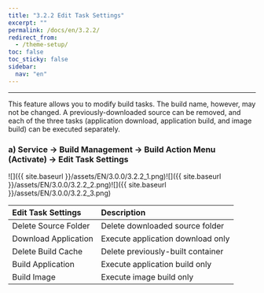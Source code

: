 ```yaml
---
title: "3.2.2 Edit Task Settings"
excerpt: ""
permalink: /docs/en/3.2.2/
redirect_from:
  - /theme-setup/
toc: false
toc_sticky: false
sidebar:
  nav: "en"
---
```



---

This feature allows you to modify build tasks. The build name, however, may not be changed. A previously-downloaded source can be removed, and each of the three tasks \(application download, application build, and image build\) can be executed separately.

### a\) Service → Build Management → Build Action Menu \(Activate\) → Edit Task Settings
![]({{ site.baseurl }}/assets/EN/3.0.0/3.2.2_1.png)![]({{ site.baseurl }}/assets/EN/3.0.0/3.2.2_2.png)![]({{ site.baseurl }}/assets/EN/3.0.0/3.2.2_3.png)

| **Edit Task Settings** | **Description** |
| :--- | :--- |
| Delete Source Folder | Delete downloaded source folder |
| Download Application | Execute application download only |
| Delete Build Cache | Delete previously-built container |
| Build Application | Execute application build only |
| Build Image | Execute image build only |
